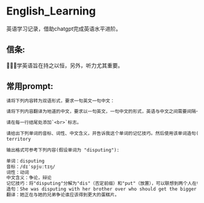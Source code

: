 # English_Learning

英语学习记录，借助chatgpt完成英语水平进阶。<br>

## 信条:

🚨🚨🚨学英语旨在持之以恒，另外，听力尤其重要。<br>

## 常用prompt:

```txt
请将下列内容转为双语形式，要求一句英文一句中文：
```

```txt
请将下列内容翻译为地道的中文，要求以一句英文，一句中文的形式，英语与中文之间需要间隔一个空行。

请在每一行结尾处添加`<br>`标志。
```

```txt
请给出下列单词的音标、词性、中文含义，并告诉我这个单词的记忆技巧。然后使用该单词造句(英语)，并将这句话翻译为地道的中文。
territory

输出格式可参考下列内容(假设单词为 "disputing"):

单词：disputing
音标：/dɪˈspjuːtɪŋ/
词性：动词
中文含义：争论，辩论
记忆技巧：将"disputing"分解为"dis"（否定前缀）和"put"（放置），可以联想到两个人在争论中把观点“放置”在桌上进行辩论。
造句：She was disputing with her brother over who should get the bigger slice of cake.
翻译：她正在与她的兄弟争论谁应该得到更大的蛋糕片。
```